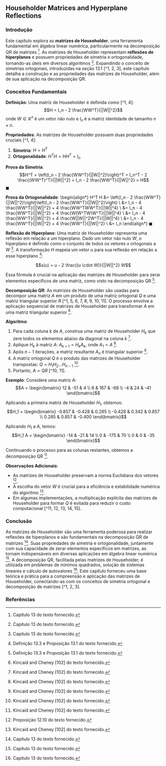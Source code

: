 ## Householder Matrices and Hyperplane Reflections

### Introdução
Este capítulo explora as **matrizes de Householder**, uma ferramenta fundamental em álgebra linear numérica, particularmente na decomposição QR de matrizes [^1]. As matrizes de Householder representam **reflexões de hiperplanos** e possuem propriedades de simetria e ortogonalidade, tornando-as úteis em diversos algoritmos [^1]. Expandindo o conceito de simetrias ortogonais, introduzidas na seção 13.1 [^1, 2, 3], este capítulo detalha a construção e as propriedades das matrizes de Householder, além de sua aplicação na decomposição QR.

### Conceitos Fundamentais
**Definição**: Uma matriz de Householder é definida como [^1, 4]:
$$H = I_n - 2 \frac{WW^T}{||W||^2}$$
onde $W \in \mathbb{R}^n$ é um vetor não nulo e $I_n$ é a matriz identidade de tamanho $n \times n$.

**Propriedades**: As matrizes de Householder possuem duas propriedades cruciais [^1, 4]:
1.  **Simetria**: $H = H^T$
2.  **Ortogonalidade**: $H^T H = H H^T = I_n$

**Prova da Simetria**:
$$H^T = \left(I_n - 2 \frac{WW^T}{||W||^2}\right)^T = I_n^T - 2 \frac{(WW^T)^T}{||W||^2} = I_n - 2 \frac{WW^T}{||W||^2} = H$$
$\blacksquare$

**Prova da Ortogonalidade**:
\begin{align*}
H^T H &= \left(I_n - 2 \frac{WW^T}{||W||^2}\right)\left(I_n - 2 \frac{WW^T}{||W||^2}\right) \\
&= I_n - 4 \frac{WW^T}{||W||^2} + 4 \frac{WW^TWW^T}{||W||^4} \\
&= I_n - 4 \frac{WW^T}{||W||^2} + 4 \frac{W(W^TW)W^T}{||W||^4} \\
&= I_n - 4 \frac{WW^T}{||W||^2} + 4 \frac{W||W||^2W^T}{||W||^4} \\
&= I_n - 4 \frac{WW^T}{||W||^2} + 4 \frac{WW^T}{||W||^2} \\
&= I_n
\end{align*}
$\blacksquare$

**Reflexão de Hiperplano**: Uma matriz de Householder representa uma reflexão em relação a um hiperplano. Dado um vetor não nulo $W$, o hiperplano é definido como o conjunto de todos os vetores $x$ ortogonais a $W$ [^1]. A transformação $H$ mapeia um vetor $u$ para sua reflexão em relação a esse hiperplano [^4]:

$$s(u) = u - 2 \frac{(u \cdot W)}{||W||^2} W$$

Essa fórmula é crucial na aplicação das matrizes de Householder para zerar elementos específicos de uma matriz, como visto na decomposição QR [^4].

**Decomposição QR**: As matrizes de Householder são usadas para decompor uma matriz $A$ em um produto de uma matriz ortogonal $Q$ e uma matriz triangular superior $R$ [^1, 5, 6, 7, 8, 9, 10, 11]. O processo envolve a aplicação sequencial de matrizes de Householder para transformar $A$ em uma matriz triangular superior [^11].

**Algoritmo**:
1. Para cada coluna $k$ de $A$, construa uma matriz de Householder $H_k$ que zere todos os elementos abaixo da diagonal na coluna $k$ [^11].
2. Aplique $H_k$ à matriz $A$: $A_{k+1} = H_k A_k$, onde $A_1 = A$ [^11].
3. Após $n-1$ iterações, a matriz resultante $A_n$ é triangular superior [^11].
4. A matriz ortogonal $Q$ é o produto das matrizes de Householder transpostas: $Q = H_1 H_2 \dots H_{n-1}$ [^11].
5. Portanto, $A = QR$ [^10, 11].

**Exemplo**:
Considere uma matriz $A$:
$$A = \begin{bmatrix} 12 & -51 & 4 \\ 6 & 167 & -68 \\ -4 & 24 & -41 \end{bmatrix}$$

Aplicando a primeira matriz de Householder $H_1$, obtemos:
$$H_1 = \begin{bmatrix} -0.857 & -0.428 & 0.285 \\ -0.428 & 0.342 & 0.857 \\ 0.285 & 0.857 & -0.400 \end{bmatrix}$$

Aplicando $H_1$ a $A$, temos:
$$H_1 A = \begin{bmatrix} -14 & -21 & 14 \\ 0 & -175 & 70 \\ 0 & 0 & -35 \end{bmatrix}$$

Continuando o processo para as colunas restantes, obtemos a decomposição QR [^11].

**Observações Adicionais**:
*   As matrizes de Householder preservam a norma Euclidiana dos vetores [^3].
*   A escolha do vetor $W$ é crucial para a eficiência e estabilidade numérica do algoritmo [^11].
*   Em algumas implementações, a multiplicação explícita das matrizes de Householder para formar $Q$ é evitada para reduzir o custo computacional [^11, 12, 13, 14, 15].

### Conclusão
As matrizes de Householder são uma ferramenta poderosa para realizar reflexões de hiperplanos e são fundamentais na decomposição QR de matrizes [^1]. Suas propriedades de simetria e ortogonalidade, juntamente com sua capacidade de zerar elementos específicos em matrizes, as tornam indispensáveis em diversas aplicações em álgebra linear numérica [^1]. A decomposição QR, facilitada pelas matrizes de Householder, é utilizada em problemas de mínimos quadrados, solução de sistemas lineares e cálculo de autovalores [^1]. Este capítulo forneceu uma base teórica e prática para a compreensão e aplicação das matrizes de Householder, conectando-as com os conceitos de simetria ortogonal e decomposição de matrizes [^1, 2, 3].

### Referências
[^1]: Capítulo 13 do texto fornecido.
[^2]: Seção 6.1 do texto fornecido.
[^3]: Proposição 12.10 do texto fornecido.
[^4]: Definição 13.3 e Proposição 13.1 do texto fornecido.
[^5]: Proposição 13.2 do texto fornecido.
[^6]: Seção 14.5 do texto fornecido.
[^7]: Proposição 13.3 do texto fornecido.
[^8]: Strang [169, 170] do texto fornecido.
[^9]: Golub and Van Loan [80] do texto fornecido.
[^10]: Trefethen and Bau [176] do texto fornecido.
[^11]: Kincaid and Cheney [102] do texto fornecido.
[^12]: Ciarlet [41] do texto fornecido.
[^13]: Função `houseqr` do texto fornecido.
[^14]: Função `buildhouse` do texto fornecido.
[^15]: Função `buildQ` do texto fornecido.
<!-- END -->